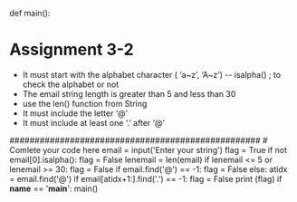 def main():
# Assignment 3-2
- It must start with the alphabet character ( ‘a~z’, ‘A~z’) 
--  isalpha() ; to check the alphabet or not
- The email string length is greater than 5 and less than 30
- use the len() function from String
- It must include the letter ‘@’
- It must include at least one ‘.’ after ‘@’

##################################################
    # Comlete your code here
  email = input('Enter your string')
  flag = True
  if not email[0].isalpha():
      flag = False
  lenemail = len(email)
  if lenemail <= 5 or lenemail >= 30:
      flag = False
  if email.find('@') == -1:
      flag = False
  else:
      atidx = email.find('@')
  if email[atidx+1:].find('.') == -1:
      flag = False
  print (flag)
if __name__ == '__main__':
    main()
    
